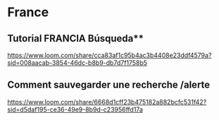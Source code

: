 # France

## Tutorial FRANCIA Búsqueda\*\*

https://www.loom.com/share/cca83af1c95b4ac3b4408e23ddf4579a?sid=008aacab-3854-46dc-b8b9-db7d7f1758b5

## Comment sauvegarder une recherche /alerte

https://www.loom.com/share/6668d1cff23b475182a882bcfc531f42?sid=d5daf195-ce36-49e9-8b9d-c23956ffd17a
